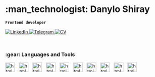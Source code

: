 <h1>:man_technologist: Danylo Shiray</h1>

**`Frontend developer`**
<p align="left">
	<a href="https://www.linkedin.com/in/danylo-shyrai-92b3b6261/">
		<img
			src="https://custom-icon-badges.demolab.com/badge/-LinkedIn-0a4ac9.svg?style=for-the-badge&logoColor=white&logo=link" 
			alt="LinkedIn"
			title="Follow me on LinkedIn" />
	</a>
	<a href="https://t.me/BenderJun">
		<img
			src="https://custom-icon-badges.demolab.com/badge/-Telegram-blue?style=for-the-badge&logoColor=white&logo=link"
			alt="Telegram"
			title="Follow me on Telegram" />
	</a>
	<a
		href="https://www.linkedin.com/feed/update/urn:li:activity:7097272911568195584/">
		<img
			src="https://custom-icon-badges.demolab.com/badge/-CV-0ac938.svg?style=for-the-badge&logoColor=white&logo=link"
			alt="CV"
			title="See my CV" />
	</a>
</p>
<br/>

<h3>:gear: Languages and Tools</h3>

<img align="left" alt="html5" width="30px" style="padding-right: 10px;" src="https://cdn.jsdelivr.net/gh/devicons/devicon/icons/html5/html5-original.svg" />      
<img align="left" alt="html5" width="30px" style="padding-right: 10px;" src="https://cdn.jsdelivr.net/gh/devicons/devicon/icons/css3/css3-original.svg" />       
<img align="left" alt="html5" width="30px" style="padding-right: 10px;" src="https://cdn.jsdelivr.net/gh/devicons/devicon/icons/javascript/javascript-plain.svg" />     
<img align="left" alt="html5" width="30px" style="padding-right: 10px;" src="https://cdn.jsdelivr.net/gh/devicons/devicon/icons/react/react-original.svg" />       
<img align="left" alt="html5" width="30px" style="padding-right: 10px;" src="https://cdn.jsdelivr.net/gh/devicons/devicon/icons/redux/redux-original.svg" />       
<img align="left" alt="html5" width="30px" style="padding-right: 10px;" src="https://cdn.jsdelivr.net/gh/devicons/devicon/icons/materialui/materialui-original.svg" />        
<img align="left" alt="html5" width="30px" style="padding-right: 10px;" src="https://cdn.jsdelivr.net/gh/devicons/devicon/icons/git/git-original.svg" />         
<img align="left" alt="html5" width="30px" style="padding-right: 10px;" src="https://cdn.jsdelivr.net/gh/devicons/devicon/icons/git/git-original.svg" />       
<img align="left" alt="html5" width="30px" style="padding-right: 10px;" src="https://cdn.jsdelivr.net/gh/devicons/devicon/icons/mongodb/mongodb-original.svg" />       
<img align="left" alt="html5" width="30px" style="padding-right: 10px;" src="https://cdn.jsdelivr.net/gh/devicons/devicon/icons/nodejs/nodejs-original.svg" />

